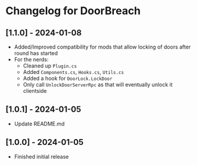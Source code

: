 # Changelog for DoorBreach

## [1.1.0] - 2024-01-08
- Added/Improved compatibility for mods that allow locking of doors after round has started
- For the nerds:
  - Cleaned up `Plugin.cs`
  - Added `Components.cs`, `Hooks.cs`, `Utils.cs`
  - Added a hook for `DoorLock.LockDoor`
  - Only call `UnlockDoorServerRpc` as that will eventually unlock it clientside

## [1.0.1] - 2024-01-05
- Update README.md

## [1.0.0] - 2024-01-05
- Finished initial release
